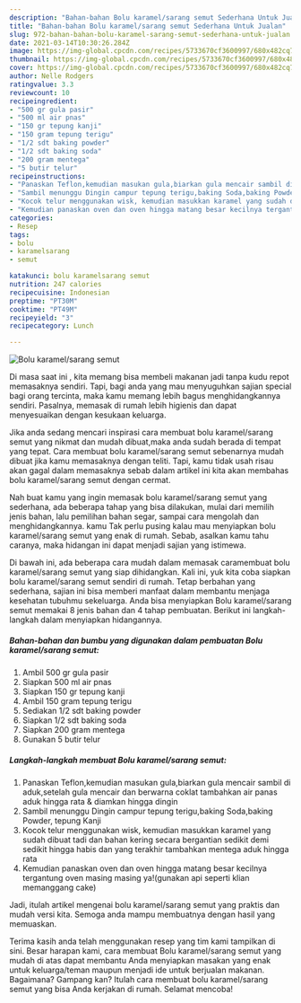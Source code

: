 ```yaml
---
description: "Bahan-bahan Bolu karamel/sarang semut Sederhana Untuk Jualan"
title: "Bahan-bahan Bolu karamel/sarang semut Sederhana Untuk Jualan"
slug: 972-bahan-bahan-bolu-karamel-sarang-semut-sederhana-untuk-jualan
date: 2021-03-14T10:30:26.284Z
image: https://img-global.cpcdn.com/recipes/5733670cf3600997/680x482cq70/bolu-karamelsarang-semut-foto-resep-utama.jpg
thumbnail: https://img-global.cpcdn.com/recipes/5733670cf3600997/680x482cq70/bolu-karamelsarang-semut-foto-resep-utama.jpg
cover: https://img-global.cpcdn.com/recipes/5733670cf3600997/680x482cq70/bolu-karamelsarang-semut-foto-resep-utama.jpg
author: Nelle Rodgers
ratingvalue: 3.3
reviewcount: 10
recipeingredient:
- "500 gr gula pasir"
- "500 ml air pnas"
- "150 gr tepung kanji"
- "150 gram tepung terigu"
- "1/2 sdt baking powder"
- "1/2 sdt baking soda"
- "200 gram mentega"
- "5 butir telur"
recipeinstructions:
- "Panaskan Teflon,kemudian masukan gula,biarkan gula mencair sambil di aduk,setelah gula mencair dan berwarna coklat tambahkan air panas aduk hingga rata &amp; diamkan hingga dingin"
- "Sambil menunggu Dingin campur tepung terigu,baking Soda,baking Powder, tepung Kanji"
- "Kocok telur menggunakan wisk, kemudian masukkan karamel yang sudah dibuat tadi dan bahan kering secara bergantian sedikit demi sedikit hingga habis dan yang terakhir tambahkan mentega aduk hingga rata"
- "Kemudian panaskan oven dan oven hingga matang besar kecilnya tergantung oven masing masing ya!(gunakan api seperti klian memanggang cake)"
categories:
- Resep
tags:
- bolu
- karamelsarang
- semut

katakunci: bolu karamelsarang semut 
nutrition: 247 calories
recipecuisine: Indonesian
preptime: "PT30M"
cooktime: "PT49M"
recipeyield: "3"
recipecategory: Lunch

---
```



![Bolu karamel/sarang semut](https://img-global.cpcdn.com/recipes/5733670cf3600997/680x482cq70/bolu-karamelsarang-semut-foto-resep-utama.jpg)

Di masa  saat ini , kita memang bisa membeli makanan jadi tanpa kudu repot memasaknya sendiri. Tapi, bagi anda yang mau menyuguhkan sajian special bagi orang tercinta, maka kamu memang lebih bagus menghidangkannya sendiri. Pasalnya, memasak di rumah lebih higienis dan dapat menyesuaikan dengan kesukaan keluarga.

Jika anda sedang mencari inspirasi cara membuat bolu karamel/sarang semut yang nikmat dan mudah dibuat,maka anda sudah berada di tempat yang tepat. Cara membuat bolu karamel/sarang semut  sebenarnya mudah dibuat jika kamu memasaknya dengan teliti. Tapi, kamu tidak usah risau akan gagal dalam memasaknya 
sebab dalam artikel ini kita akan membahas bolu karamel/sarang semut dengan cermat.  



Nah buat kamu yang ingin memasak bolu karamel/sarang semut yang sederhana, ada beberapa tahap yang bisa dilakukan, mulai dari memilih jenis bahan, lalu pemilihan bahan segar, sampai cara mengolah dan menghidangkannya. kamu Tak perlu pusing kalau mau menyiapkan bolu karamel/sarang semut yang enak di rumah. Sebab, asalkan kamu  tahu caranya, maka hidangan ini dapat menjadi sajian yang istimewa.

Di bawah ini, ada beberapa cara mudah dalam memasak caramembuat bolu karamel/sarang semut yang siap dihidangkan. Kali ini, yuk kita coba siapkan bolu karamel/sarang semut sendiri di rumah. Tetap berbahan yang sederhana, sajian ini bisa memberi manfaat dalam membantu menjaga kesehatan tubuhmu sekeluarga. Anda bisa menyiapkan Bolu karamel/sarang semut memakai 8 jenis bahan dan 4 tahap pembuatan. Berikut ini langkah-langkah dalam menyiapkan hidangannya.

<!--inarticleads1-->

##### Bahan-bahan dan bumbu yang digunakan dalam pembuatan Bolu karamel/sarang semut:

1. Ambil 500 gr gula pasir
1. Siapkan 500 ml air pnas
1. Siapkan 150 gr tepung kanji
1. Ambil 150 gram tepung terigu
1. Sediakan 1/2 sdt baking powder
1. Siapkan 1/2 sdt baking soda
1. Siapkan 200 gram mentega
1. Gunakan 5 butir telur




<!--inarticleads2-->

##### Langkah-langkah membuat Bolu karamel/sarang semut:

1. Panaskan Teflon,kemudian masukan gula,biarkan gula mencair sambil di aduk,setelah gula mencair dan berwarna coklat tambahkan air panas aduk hingga rata &amp; diamkan hingga dingin
1. Sambil menunggu Dingin campur tepung terigu,baking Soda,baking Powder, tepung Kanji
1. Kocok telur menggunakan wisk, kemudian masukkan karamel yang sudah dibuat tadi dan bahan kering secara bergantian sedikit demi sedikit hingga habis dan yang terakhir tambahkan mentega aduk hingga rata
1. Kemudian panaskan oven dan oven hingga matang besar kecilnya tergantung oven masing masing ya!(gunakan api seperti klian memanggang cake)




Jadi, itulah artikel mengenai  bolu karamel/sarang semut  yang praktis dan mudah versi kita. Semoga anda mampu membuatnya dengan hasil yang memuaskan. 

Terima kasih anda telah menggunakan resep yang tim kami tampilkan di sini. Besar harapan kami, cara membuat  Bolu karamel/sarang semut yang mudah di atas dapat membantu Anda menyiapkan masakan yang enak untuk keluarga/teman maupun menjadi ide untuk berjualan makanan. Bagaimana? Gampang kan? Itulah cara membuat bolu karamel/sarang semut yang bisa Anda kerjakan di rumah. Selamat mencoba!

